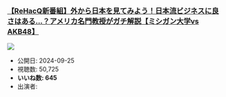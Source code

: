### [【ReHacQ新番組】外から日本を見てみよう！日本流ビジネスに良さはある...？アメリカ名門教授がガチ解説【ミシガン大学vs AKB48】](https://www.youtube.com/watch?v=LhCJjdJMtKY)
[![](https://img.youtube.com/vi/LhCJjdJMtKY/sddefault.jpg)](https://www.youtube.com/watch?v=LhCJjdJMtKY)
-   公開日: 2024-09-25
-   視聴数: 50,725
-   **いいね数: 645**
-   出演者: 

